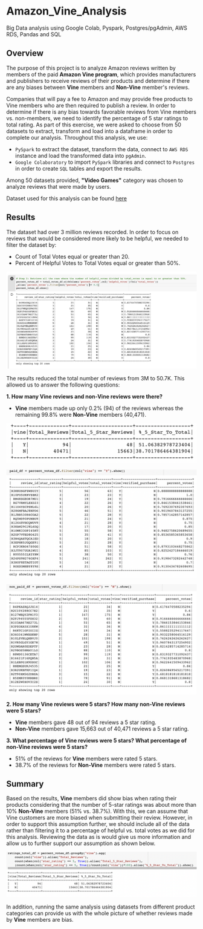 # Amazon_Vine_Analysis
Big Data analysis using Google Colab, Pyspark, Postgres/pgAdmin, AWS RDS, Pandas and SQL

## Overview

The purpose of this project is to analyze Amazon reviews written by members of the paid **Amazon Vine program**, which provides manufacturers and publishers to receive reviews of their products and determine if there are any biases between **Vine** members and **Non-Vine** member's reviews. 

Companies that will pay a fee to Amazon and may provide free products to Vine members who are then required to publish a review. In order to determine if there is any bias towards favorable reviews from Vine members vs. non-members, we need to identify the percentage of 5 star ratings to total rating. As part of this exercise, we were asked to choose from 50 datasets to extract, transform and load into a dataframe in order to complete our analysis. Throughout this analysis, we use:


* `PySpark` to extract the dataset, transform the data, connect to `AWS RDS` instance and load the transformed data into `pgAdmin`.
* `Google Colaboratory` to import `PySpark` libraries and connect to `Postgres` in order to create `SQL` tables and export the results. 

Among 50 datasets provided, **"Video Games"** category was chosen to analyze reviews that were made by users. 

Dataset used for this analysis can be found [here](https://s3.amazonaws.com/amazon-reviews-pds/tsv/amazon_reviews_us_Video_Games_v1_00.tsv.gz)

## Results

The dataset had over 3 million reviews recorded. In order to focus on reviews that would be considered more likely to be helpful, we needed to filter the dataset by:

* Count of Total Votes equal or greater than 20. 
* Percent of Helpful Votes to Total Votes equal or greater than 50%. 

![DataGreater](https://github.com/tiffanylin706/Amazon_Vine_Analysis/blob/2d21716aac6ed03bba2828af76e2b10dd699be7c/Resources/%231.png)

The results reduced the total number of reviews from 3M to 50.7K. This allowed us to answer the following questions:

**1. How many Vine reviews and non-Vine reviews were there?**

* **Vine** members made up only 0.2% (94) of the reviews whereas the remaining 99.8% were **Non-Vine** members (40,471).

![VineNonVineTotal](https://github.com/tiffanylin706/Amazon_Vine_Analysis/blob/2d21716aac6ed03bba2828af76e2b10dd699be7c/Resources/%232.png)

![vine](https://github.com/tiffanylin706/Amazon_Vine_Analysis/blob/2d21716aac6ed03bba2828af76e2b10dd699be7c/Resources/%233.png)

![nonVine](https://github.com/tiffanylin706/Amazon_Vine_Analysis/blob/2d21716aac6ed03bba2828af76e2b10dd699be7c/Resources/%234.png)

**2. How many Vine reviews were 5 stars? How many non-Vine reviews were 5 stars?**

* **Vine** members gave 48 out of 94 reviews a 5 star rating.
* **Non-Vine** members gave 15,663 out of 40,471 reviews a 5 star rating.

**3. What percentage of Vine reviews were 5 stars? What percentage of non-Vine reviews were 5 stars?**

* 51% of the reviews for **Vine** members were rated 5 stars.
* 38.7% of the reviews for **Non-Vine** members were rated 5 stars.

## Summary

Based on the results, **Vine** members did show bias when rating their products considering that the number of 5-star ratings was about more than 10% **Non-Vine** members (51% vs. 38.7%). With this, we can assume that Vine customers are more biased when submitting their review. However, in order to support this assumption further, we should include all of the data rather than filtering it to a percentage of helpful vs. total votes as we did for this analysis. Reviewing the data as is would give us more information and allow us to further support our assumption as shown below. 

![nonfilteredtotal](https://github.com/tiffanylin706/Amazon_Vine_Analysis/blob/79f126eae904b999a23f4317ed5625c9868cc216/Resources/%235.png)

In addition, running the same analysis using datasets from different product categories can provide us with the whole picture of whether reviews made by **Vine** members are bias.

